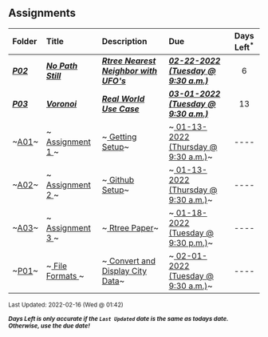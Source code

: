 ## Assignments

| Folder | Title | Description | Due | Days Left<sup>*</sup> |
|:------|:------|:------|:------|:-----:|
| ***<a href="https://github.com/rugbyprof/4553-Spatial-DS/tree/master/Assignments/P02">P02</a>*** | ***<a href="https://github.com/rugbyprof/4553-Spatial-DS/tree/master/Assignments/P02"> No Path Still </a>*** | ***<a href="https://github.com/rugbyprof/4553-Spatial-DS/tree/master/Assignments/P02"> Rtree Nearest Neighbor with UFO's</a>*** | ***<a href="https://github.com/rugbyprof/4553-Spatial-DS/tree/master/Assignments/P02"> 02-22-2022 (Tuesday @ 9:30 a.m.)</a>*** | 6 |
| ***<a href="https://github.com/rugbyprof/4553-Spatial-DS/tree/master/Assignments/P03">P03</a>*** | ***<a href="https://github.com/rugbyprof/4553-Spatial-DS/tree/master/Assignments/P03"> Voronoi </a>*** | ***<a href="https://github.com/rugbyprof/4553-Spatial-DS/tree/master/Assignments/P03"> Real World Use Case</a>*** | ***<a href="https://github.com/rugbyprof/4553-Spatial-DS/tree/master/Assignments/P03"> 03-01-2022 (Tuesday @ 9:30 a.m.)</a>*** | 13 |
| ~<a href="https://github.com/rugbyprof/4553-Spatial-DS/tree/master/Assignments/A01">A01</a>~ | ~<a href="https://github.com/rugbyprof/4553-Spatial-DS/tree/master/Assignments/A01"> Assignment 1 </a>~ | ~<a href="https://github.com/rugbyprof/4553-Spatial-DS/tree/master/Assignments/A01"> Getting Setup</a>~ | ~<a href="https://github.com/rugbyprof/4553-Spatial-DS/tree/master/Assignments/A01"> 01-13-2022 (Thursday @ 9:30 a.m.)</a>~ | ---- |
| ~<a href="https://github.com/rugbyprof/4553-Spatial-DS/tree/master/Assignments/A02">A02</a>~ | ~<a href="https://github.com/rugbyprof/4553-Spatial-DS/tree/master/Assignments/A02"> Assignment 2 </a>~ | ~<a href="https://github.com/rugbyprof/4553-Spatial-DS/tree/master/Assignments/A02"> Github Setup</a>~ | ~<a href="https://github.com/rugbyprof/4553-Spatial-DS/tree/master/Assignments/A02"> 01-13-2022 (Thursday @ 9:30 a.m.)</a>~ | ---- |
| ~<a href="https://github.com/rugbyprof/4553-Spatial-DS/tree/master/Assignments/A03">A03</a>~ | ~<a href="https://github.com/rugbyprof/4553-Spatial-DS/tree/master/Assignments/A03"> Assignment 3 </a>~ | ~<a href="https://github.com/rugbyprof/4553-Spatial-DS/tree/master/Assignments/A03"> Rtree Paper</a>~ | ~<a href="https://github.com/rugbyprof/4553-Spatial-DS/tree/master/Assignments/A03"> 01-18-2022 (Tuesday @ 9:30 p.m.)</a>~ | ---- |
| ~<a href="https://github.com/rugbyprof/4553-Spatial-DS/tree/master/Assignments/P01">P01</a>~ | ~<a href="https://github.com/rugbyprof/4553-Spatial-DS/tree/master/Assignments/P01"> File Formats </a>~ | ~<a href="https://github.com/rugbyprof/4553-Spatial-DS/tree/master/Assignments/P01"> Convert and Display City Data</a>~ | ~<a href="https://github.com/rugbyprof/4553-Spatial-DS/tree/master/Assignments/P01"> 02-01-2022 (Tuesday @ 9:30 a.m.)</a>~ | ---- |

<sup>Last Updated: 2022-02-16 (Wed @ 01:42)</sup> 

<sup>***Days Left is only accurate if the `Last Updated` date is the same as todays date. Otherwise, use the due date!***</sup> 
